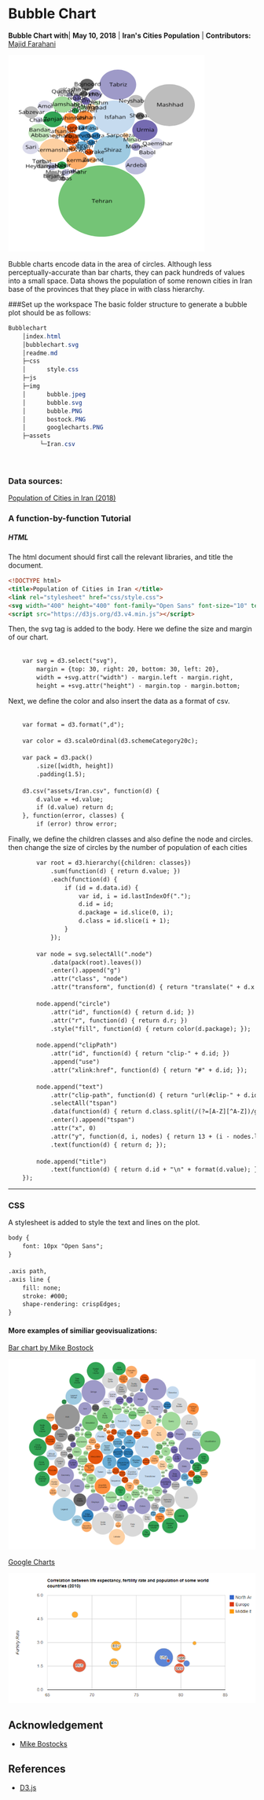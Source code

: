 # Bubble Chart 

**Bubble Chart with**| **May 10, 2018** | **Iran's Cities Population** | **Contributors:** 
[Majid Farahani](https://farahanimajid.github.io/barchart/)

![](img/bubble.png)



Bubble charts encode data in the area of circles. Although less perceptually-accurate 
than bar charts, they can pack hundreds of values into a small space. Data shows the 
population of some renown cities in Iran base of the provinces that they place in with 
class hierarchy.

 ###Set up the workspace
 The basic folder structure to generate a bubble plot should be as follows:
   ```powershell
   Bubblechart
       │index.html
       │bubblechart.svg
       │readme.md
       ├─css
       │      style.css
       ├─js
       ├─img
       │      bubble.jpeg
       │      bubble.svg
       │      bubble.PNG
       │      bostock.PNG
       │      googlecharts.PNG
       ├─assets
            └─Iran.csv
            
          
   ```

 

###  Data sources:

[Population of Cities in Iran (2018)](http://worldpopulationreview.com/countries/iran-population/cities/)

### A function-by-function Tutorial

##### HTML
The html document should first call the relevant libraries, and title the document.
``` html
<!DOCTYPE html>
<title>Population of Cities in Iran </title>
<link rel="stylesheet" href="css/style.css">
<svg width="400" height="400" font-family="Open Sans" font-size="10" text-anchor="middle"></svg>
<script src="https://d3js.org/d3.v4.min.js"></script>
```

Then, the svg tag is added to the body. Here we define the size and margin of our chart.
``` html

    var svg = d3.select("svg"),
        margin = {top: 30, right: 20, bottom: 30, left: 20},
        width = +svg.attr("width") - margin.left - margin.right,
        height = +svg.attr("height") - margin.top - margin.bottom;
```



Next, we define the color and also insert the data as a format of csv.
``` html

    var format = d3.format(",d");

    var color = d3.scaleOrdinal(d3.schemeCategory20c);

    var pack = d3.pack()
        .size([width, height])
        .padding(1.5);

    d3.csv("assets/Iran.csv", function(d) {
        d.value = +d.value;
        if (d.value) return d;
    }, function(error, classes) {
        if (error) throw error;
```
Finally, we define the children classes and also define the node and circles. 
then change the size of circles by the number of population of each cities 

``` html
        var root = d3.hierarchy({children: classes})
            .sum(function(d) { return d.value; })
            .each(function(d) {
                if (id = d.data.id) {
                    var id, i = id.lastIndexOf(".");
                    d.id = id;
                    d.package = id.slice(0, i);
                    d.class = id.slice(i + 1);
                }
            });

        var node = svg.selectAll(".node")
            .data(pack(root).leaves())
            .enter().append("g")
            .attr("class", "node")
            .attr("transform", function(d) { return "translate(" + d.x + "," + d.y + ")"; });

        node.append("circle")
            .attr("id", function(d) { return d.id; })
            .attr("r", function(d) { return d.r; })
            .style("fill", function(d) { return color(d.package); });

        node.append("clipPath")
            .attr("id", function(d) { return "clip-" + d.id; })
            .append("use")
            .attr("xlink:href", function(d) { return "#" + d.id; });

        node.append("text")
            .attr("clip-path", function(d) { return "url(#clip-" + d.id + ")"; })
            .selectAll("tspan")
            .data(function(d) { return d.class.split(/(?=[A-Z][^A-Z])/g); })
            .enter().append("tspan")
            .attr("x", 0)
            .attr("y", function(d, i, nodes) { return 13 + (i - nodes.length / 2 - 0.5) * 10; })
            .text(function(d) { return d; });

        node.append("title")
            .text(function(d) { return d.id + "\n" + format(d.value); });
    });
```
<hr>

### CSS
A stylesheet is added to style the text and lines on the plot.

``` html
body {
    font: 10px "Open Sans";
}

.axis path,
.axis line {
    fill: none;
    stroke: #000;
    shape-rendering: crispEdges;
}
```


####  More examples of similiar geovisualizations:
 [Bar chart by Mike Bostock](https://bl.ocks.org/mbostock/4063269)
 
 ![](img/bostock.PNG)
 
 [Google Charts](https://developers.google.com/chart/interactive/docs/gallery/bubblechart)
 
 ![](img/googlecharts.PNG)
 
 
 
## Acknowledgement
- [Mike Bostocks](https://d3js.org/) 


## References
- [D3.js](https://d3js.org/) 